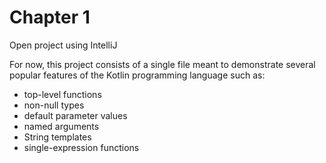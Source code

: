 # Chapter 1

Open project using IntelliJ

For now, this project consists of a single file meant to demonstrate several
popular features of the Kotlin programming language such as:
- top-level functions
- non-null types
- default parameter values
- named arguments
- String templates
- single-expression functions